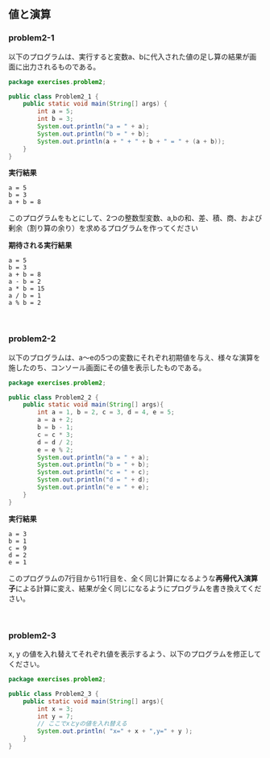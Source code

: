 ## 値と演算

### problem2-1

以下のプログラムは、実行すると変数a、bに代入された値の足し算の結果が画面に出力されるものである。

```java
package exercises.problem2;

public class Problem2_1 {
    public static void main(String[] args) {
        int a = 5;
        int b = 3;
        System.out.println("a = " + a);
        System.out.println("b = " + b);
        System.out.println(a + " + " + b + " = " + (a + b));
    }
}
```

**実行結果**

```
a = 5
b = 3
a + b = 8
```

このプログラムをもとにして、2つの整数型変数、a,bの和、差、積、商、および剰余（割り算の余り）を求めるプログラムを作ってください

**期待される実行結果**

```
a = 5
b = 3
a + b = 8
a - b = 2
a * b = 15
a / b = 1
a % b = 2
```

<br>

### problem2-2

以下のプログラムは、a～eの5つの変数にそれぞれ初期値を与え、様々な演算を施したのち、コンソール画面にその値を表示したものである。

```java
package exercises.problem2;

public class Problem2_2 {
    public static void main(String[] args){
        int a = 1, b = 2, c = 3, d = 4, e = 5;
        a = a + 2;
        b = b - 1;
        c = c * 3;
        d = d / 2;
        e = e % 2;
        System.out.println("a = " + a);
        System.out.println("b = " + b);
        System.out.println("c = " + c);
        System.out.println("d = " + d);
        System.out.println("e = " + e);
    }
}
```

**実行結果**

```
a = 3
b = 1
c = 9
d = 2
e = 1
```

このプログラムの7行目から11行目を、全く同じ計算になるような**再帰代入演算子**による計算に変え、結果が全く同じになるようにプログラムを書き換えてください。

<br>

### problem2-3

 x, y の値を入れ替えてそれぞれ値を表示するよう、以下のプログラムを修正してください。

```java
package exercises.problem2;

public class Problem2_3 {
    public static void main(String[] args){
        int x = 3;
        int y = 7;
        // ここでxとyの値を入れ替える
        System.out.println( "x=" + x + ",y=" + y );
    }
}
```

